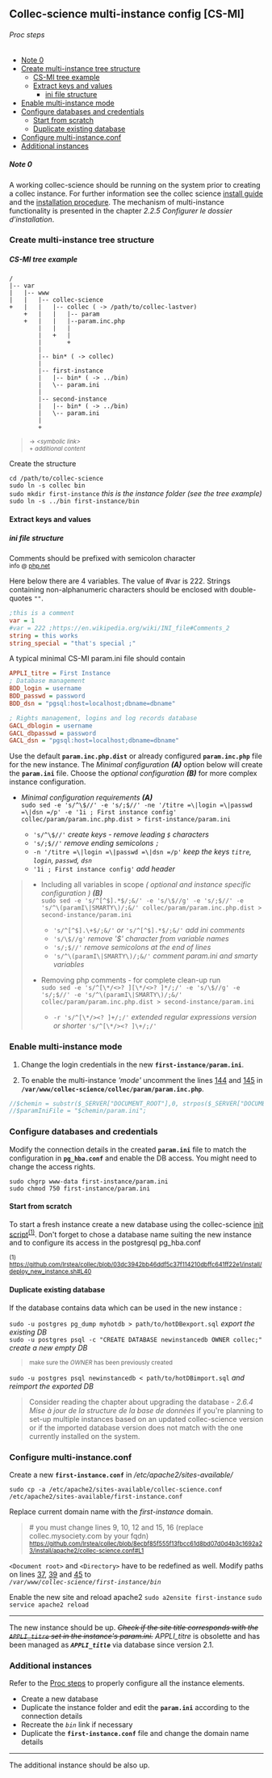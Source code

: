 ## Collec-science multi-instance config [CS-MI]

###### Proc steps

- [Note 0](#note-0)
- [Create multi-instance tree structure](#create-multi-instance-tree-structure)
	- [CS-MI tree example](#cs-mi-tree-example)
	- [Extract keys and values](#extract-keys-and-values)
		- [ini file structure](#ini-file-structure)
- [Enable multi-instance mode](#enable-multi-instance-mode)
- [Configure databases and credentials](#configure-databases-and-credentials)
	- [Start from scratch](start-from-scratch)
	- [Duplicate existing database](#duplicate-existing--database)
- [Configure multi-instance.conf](#configure-multi-instanceconf)
- [Additional instances](#additional-instances)

##### Note 0

A working collec-science should be running on the system prior to creating a collec instance. For further information see the collec science [install guide][] and the [installation procedure][]. The mechanism of multi-instance functionality is presented in the chapter _2.2.5 Configurer le dossier d'installation_.

[install guide]: https://github.com/Irstea/collec/blob/hotfix-2.0.2/database/documentation/collec_installation_configuration.pdf
[installation procedure]: https://github.com/Irstea/collec/blob/hotfix-2.0.2/install/deploy_new_instance.sh

### Create multi-instance tree structure

##### CS-MI tree example

	/
	|-- var
	|   |-- www
	|   |   |-- collec-science
	+   |   |   |-- collec ( -> /path/to/collec-lastver)
	    +   |   |   |-- param
		+   |   |   |--param.inc.php
		    |   |   |
		    |   +   |
		    |       +
		    |
		    |-- bin* ( -> collec)
		    |
		    |-- first-instance
		    |   |-- bin* ( -> ../bin)
		    |   \-- param.ini
		    |
		    |-- second-instance
		    |   |-- bin* ( -> ../bin)
		    |   \-- param.ini
		    |
		    +

>	<sup>-> _\<symbolic link\>_</sup>  
>	<sup>+ _additional content</sup>_

Create the structure

`cd /path/to/collec-science`  
`sudo ln -s collec bin`  
`sudo mkdir first-instance`  _this is the instance folder (see the tree example)_  
`sudo ln -s ../bin first-instance/bin` 

#### Extract keys and values

##### ini file structure
Comments should be prefixed with semicolon character  
<sup>info @ [php.net](http://php.net/manual/en/function.parse-ini-file.php#refsect1-function.parse-ini-file-changelog)</sup>

Here below there are 4 variables. The value of #var is 222. Strings containing non-alphanumeric characters should be enclosed with double-quotes _`""`_.
``` ini
;this is a comment
var = 1
#var = 222 ;https://en.wikipedia.org/wiki/INI_file#Comments_2  
string = this works
string_special = "that's special ;"
```

A typical minimal CS-MI param.ini file should contain

``` ini
APPLI_titre = First Instance
; Database management
BDD_login = username
BDD_passwd = password
BDD_dsn = "pgsql:host=localhost;dbname=dbname"

; Rights management, logins and log records database
GACL_dblogin = username
GACL_dbpasswd = password
GACL_dsn = "pgsql:host=localhost;dbname=dbname"
```

Use the default **`param.inc.php.dist`** or already configured **`param.inc.php`** file for the new instance. The _Minimal configuration **(A)**_ option below will create the **`param.ini`** file. Choose the _optional configuration **(B)**_ for more complex instance configuration.

* _Minimal configuration requirements **(A)**_  
`sudo sed -e 's/^\$//' -e 's/;$//' -ne '/titre =\|login =\|passwd =\|dsn =/p' -e '1i ; First instance config' collec/param/param.inc.php.dist > first-instance/param.ini`

  - `'s/^\$//'`					_create keys - remove leading `$` characters_
  - `'s/;$//'`					_remove ending semicolons `;`_
  - `-n '/titre =\|login =\|passwd =\|dsn =/p'`	_keep the keys `titre`, `login`, `passwd`, `dsn`_
  - `'1i ; First instance config'`		_add header_

> * Including all variables in scope _( optional and instance specific configuration ) **(B)**_  
> `sudo sed -e 's/^[^$].*$/;&/' -e 's/\$//g' -e 's/;$//' -e 's/^\(paramI\|SMARTY\)/;&/' collec/param/param.inc.php.dist > second-instance/param.ini`  
>   - `'s/^[^$].\+$/;&/'` _or_ `'s/^[^$].*$/;&/'`	_add ini comments_
>   - `'s/\$//g'`					_remove _'$'_ character from variable names_  
>   - `'s/;$//'`						_remove semicolons at the end of lines_  
>   - `'s/^\(paramI\|SMARTY\)/;&/'`			_comment param.ini and smarty variables_  
>
> * Removing php comments - for complete clean-up run  
>   `sudo sed -e 's/^[\*/<>? ][\*/<>? ]*/;/' -e 's/\$//g' -e 's/;$//' -e 's/^\(paramI\|SMARTY\)/;&/' collec/param/param.inc.php.dist > second-instance/param.ini`  
>   - `-r 's/^[\*/><? ]+/;/'`	_extended regular expressions version_ _or shorter_ `'s/^[\*/><? ]\+/;/'`  

### Enable multi-instance mode

1. Change the login credentials in the new **`first-instance/param.ini`**.

2. To enable the multi-instance _'mode'_ uncomment the lines [144][] and [145][] in **`/var/www/collec-science/collec/param/param.inc.php`**.

``` php
//$chemin = substr($_SERVER["DOCUMENT_ROOT"],0, strpos($_SERVER["DOCUMENT_ROOT"],"/bin"));
//$paramIniFile = "$chemin/param.ini";
```
[144]: https://github.com/Irstea/collec/blob/8ecbf85f555f13fbcc61d8bd07d0d4b3c1692a23/param/param.inc.php.dist#L144
[145]: https://github.com/Irstea/collec/blob/8ecbf85f555f13fbcc61d8bd07d0d4b3c1692a23/param/param.inc.php.dist#L145

### Configure databases and credentials

Modify the connection details in the created **`param.ini`** file to match the configuration in **`pg_hba.conf`** and enable the DB access. You might need to change the access rights.

`sudo chgrp www-data first-instance/param.ini`  
`sudo chmod 750 first-instance/param.ini`

#### Start from scratch
To start a fresh instance create a new database using the collec-science [init script]<sup id="n1">[(1)](#f1)</sup>. Don't forget to chose a database name suiting the new instance and to configure its access in the postgresql pg_hba.conf

<sup id="f1">(1) https://github.com/Irstea/collec/blob/03dc3942bb46ddf5c37f114210dbffc641ff22e1/install/deploy_new_instance.sh#L40</sup>

[init script]: https://github.com/Irstea/collec/blob/hotfix-2.0.2/install/init_by_psql.sql

#### Duplicate existing database

If the database contains data which can be used in the new instance :

`sudo -u postgres pg_dump myhotdb > path/to/hotDBexport.sql` _export the existing DB_  
`sudo -u postgres psql -c "CREATE DATABASE newinstancedb OWNER collec;"` _create a new empty DB_
> <sup>make sure the _OWNER_ has been previously created</sup>

`sudo -u postgres psql newinstancedb < path/to/hotDBimport.sql` _and reimport the exported DB_

> Consider reading the chapter about upgrading the database - _2.6.4 Mise à jour de la structure de la base de données_ if you're planning to set-up multiple instances based on an updated collec-science version or if the imported database version does not match with the one currently installed on the system.

### Configure multi-instance.conf

Create a new **`first-instance.conf`** in */etc/apache2/sites-available/*

`sudo cp -a /etc/apache2/sites-available/collec-science.conf /etc/apache2/sites-available/first-instance.conf`

Replace current domain name with the _first-instance_ domain.
> \# you must change lines 9, 10, 12 and 15, 16 (replace collec.mysociety.com by your fqdn)  
> <sup>https://github.com/Irstea/collec/blob/8ecbf85f555f13fbcc61d8bd07d0d4b3c1692a23/install/apache2/collec-science.conf#L1</sup>

`<Document root>` and `<Directory>` have to be redefined as well. Modify paths on lines [37][], [39][] and [45][] to  
_`/var/www/collec-science/first-instance/bin`_

[37]: https://github.com/Irstea/collec/blob/8ecbf85f555f13fbcc61d8bd07d0d4b3c1692a23/install/apache2/collec-science.conf#L37
[39]: https://github.com/Irstea/collec/blob/8ecbf85f555f13fbcc61d8bd07d0d4b3c1692a23/install/apache2/collec-science.conf#L39
[45]: https://github.com/Irstea/collec/blob/8ecbf85f555f13fbcc61d8bd07d0d4b3c1692a23/install/apache2/collec-science.conf#L45

Enable the new site and reload apache2
`sudo a2ensite first-instance`
`sudo service apache2 reload`

---

The new instance should be up. _~~Check if the site title corresponds with the `APPLI_titre` set in the instance's param.ini.~~_ _APPLI\_titre_ is obsolette and has been managed as _**`APPLI_title`**_ via database since version 2.1.

### Additional instances

Refer to the [Proc steps](#proc-steps) to properly configure all the instance elements.

- Create a new database
- Duplicate the instance folder and edit the **`param.ini`** according to the connection details
- Recreate the _`bin`_ link if necessary
- Duplicate the **`first-instance.conf`** file and change the domain name details

---

The additional instance should be also up.
